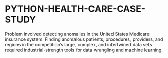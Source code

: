 # PYTHON-HEALTH-CARE-CASE-STUDY
Problem involved detecting anomalies in the United States Medicare insurance system. Finding anomalous patients, procedures, providers, and regions in the competition’s large, complex, and intertwined data sets required industrial-strength tools for data wrangling and machine learning.
